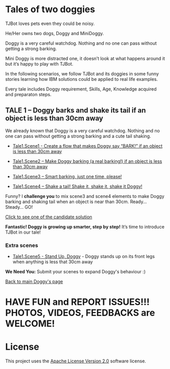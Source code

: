 # Tales of two doggies

TJBot loves pets even they could be noisy.

He/Her owns two dogs, Doggy and MiniDoggy.

Doggy is a very careful watchdog. Nothing and no one can pass without getting a strong barking.

Mini Doggy is more distracted one, it doesn’t look at what happens around it but it’s happy to play with TJBot.

In the following scenarios, we follow TJBot and its doggies in some funny stories learning how IBM solutions could be applied to real life examples.

Every tale includes Doggy requirement, Skills, Age, Knowledge acquired and preparaton steps.

## TALE 1 – Doggy barks and shake its tail if an object is less than 30cm away

We already known that Doggy is a very careful watchdog. Nothing and no one can pass without getting a strong barking and a cute tail shaking.

* [Tale1.Scene1 - Create a flow that makes Doggy say “BARK!” if an object is less than 30cm away](Tale1.Scene1.Say.BARK.md)

* [Tale1.Scene2 – Make Doggy barking (a real barking!) if an object is less than 30cm away](Tale1.Scene2.BARKING.md)

* [Tale1.Scene3 – Smart barking, just one time, please!](Tale1.Scene3.Smart.BARKING.md)

* [Tale1.Scene4 – Shake a tail! Shake it, shake it, shake it Doggy!](Tale1.Scene4.Shake.Tail.md)

Funny? I **challenge you** to mix scene3 and scene4 elements to make Doggy barking and shaking tail when an object is near than 30cm. Ready… Steady… GO!

[Click to see one of the candidate solution](https://github.com/fmanclossi/TJBot-playbook/blob/master/examples/Doggy/Media/Tales/t01C01.Barking.Shaking.Flow.jpg)

**Fantastic! Doggy is growing up smarter, step by step!**
It’s time to introduce TJBot in our tale!

### Extra scenes

* [Tale1.Scene5 - Stand Up, Doggy](Tale1.Scene5.StandUp.Doggy.md) - Doggy stands up on its front legs when anything is less that 30cm away

**We Need You:** Submit your scenes to expand Doggy's behaviour :)

[Back to main Doggy's page](https://github.com/fmanclossi/TJBot-playbook/tree/master/examples/Doggy)

# HAVE FUN and REPORT ISSUES!!! PHOTOS, VIDEOS, FEEDBACKS are WELCOME!

# License  
This project uses the [Apache License Version 2.0](../../LICENSE) software license.  
